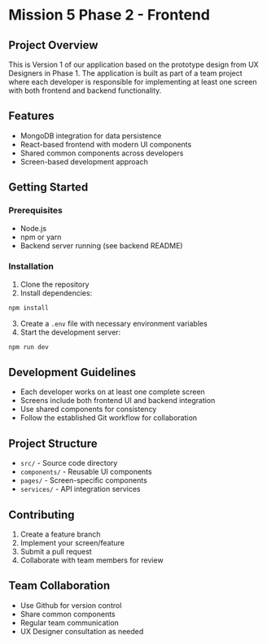 # Mission 5 Phase 2 - Frontend

## Project Overview
This is Version 1 of our application based on the prototype design from UX Designers in Phase 1. The application is built as part of a team project where each developer is responsible for implementing at least one screen with both frontend and backend functionality.

## Features
- MongoDB integration for data persistence
- React-based frontend with modern UI components
- Shared common components across developers
- Screen-based development approach

## Getting Started

### Prerequisites
- Node.js
- npm or yarn
- Backend server running (see backend README)

### Installation
1. Clone the repository
2. Install dependencies:
```bash
npm install
```
3. Create a `.env` file with necessary environment variables
4. Start the development server:
```bash
npm run dev
```

## Development Guidelines
- Each developer works on at least one complete screen
- Screens include both frontend UI and backend integration
- Use shared components for consistency
- Follow the established Git workflow for collaboration

## Project Structure
- `src/` - Source code directory
- `components/` - Reusable UI components
- `pages/` - Screen-specific components
- `services/` - API integration services

## Contributing
1. Create a feature branch
2. Implement your screen/feature
3. Submit a pull request
4. Collaborate with team members for review

## Team Collaboration
- Use Github for version control
- Share common components
- Regular team communication
- UX Designer consultation as needed

